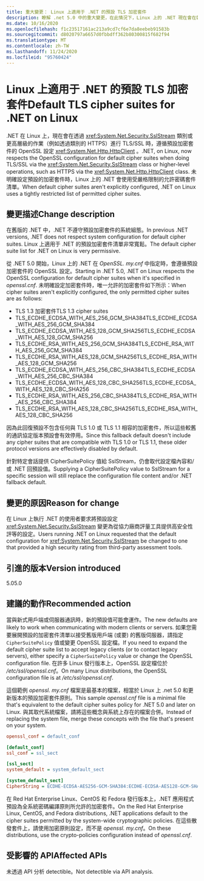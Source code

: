 ```yaml
---
title: 重大變更： Linux 上適用于 .NET 的預設 TLS 加密套件
description: 瞭解 .net 5.0 中的重大變更，在此情況下，Linux 上的 .NET 現在會在執行 TLS/SSL 時遵守預設加密套件的 OpenSSL 設定。
ms.date: 10/16/2020
ms.openlocfilehash: f1c23517161ac213a9cd7cf6e7da8eebeb91583b
ms.sourcegitcommit: d8020797a6657d0fbbdff362b80300815f682f94
ms.translationtype: MT
ms.contentlocale: zh-TW
ms.lasthandoff: 11/24/2020
ms.locfileid: "95760424"
---
```

# <a name="default-tls-cipher-suites-for-net-on-linux"></a><span data-ttu-id="695ed-103">Linux 上適用于 .NET 的預設 TLS 加密套件</span><span class="sxs-lookup"><span data-stu-id="695ed-103">Default TLS cipher suites for .NET on Linux</span></span>

<span data-ttu-id="695ed-104">.NET 在 Linux 上，現在會在透過 <xref:System.Net.Security.SslStream> 類別或更高層級的作業（例如透過類別的 HTTPS）進行 TLS/SSL 時，遵循預設加密套件的 OpenSSL 設定 <xref:System.Net.Http.HttpClient> 。</span><span class="sxs-lookup"><span data-stu-id="695ed-104">.NET, on Linux, now respects the OpenSSL configuration for default cipher suites when doing TLS/SSL via the <xref:System.Net.Security.SslStream> class or higher-level operations, such as HTTPS via the <xref:System.Net.Http.HttpClient> class.</span></span> <span data-ttu-id="695ed-105">未明確設定預設的加密套件時，Linux 上的 .NET 會使用受嚴格限制的允許密碼套件清單。</span><span class="sxs-lookup"><span data-stu-id="695ed-105">When default cipher suites aren't explicitly configured, .NET on Linux uses a tightly restricted list of permitted cipher suites.</span></span>

## <a name="change-description"></a><span data-ttu-id="695ed-106">變更描述</span><span class="sxs-lookup"><span data-stu-id="695ed-106">Change description</span></span>

<span data-ttu-id="695ed-107">在舊版的 .NET 中，.NET 不遵守預設加密套件的系統組態。</span><span class="sxs-lookup"><span data-stu-id="695ed-107">In previous .NET versions, .NET does not respect system configuration for default cipher suites.</span></span> <span data-ttu-id="695ed-108">Linux 上適用于 .NET 的預設加密套件清單非常寬鬆。</span><span class="sxs-lookup"><span data-stu-id="695ed-108">The default cipher suite list for .NET on Linux is very permissive.</span></span>

<span data-ttu-id="695ed-109">從 .NET 5.0 開始，Linux 上的 .NET 在 *OpenSSL. my.cnf* 中指定時，會遵循預設加密套件的 OpenSSL 設定。</span><span class="sxs-lookup"><span data-stu-id="695ed-109">Starting in .NET 5.0, .NET on Linux respects the OpenSSL configuration for default cipher suites when it's specified in *openssl.cnf*.</span></span> <span data-ttu-id="695ed-110">未明確設定加密套件時，唯一允許的加密套件如下所示：</span><span class="sxs-lookup"><span data-stu-id="695ed-110">When cipher suites aren't explicitly configured, the only permitted cipher suites are as follows:</span></span>

- <span data-ttu-id="695ed-111">TLS 1.3 加密套件</span><span class="sxs-lookup"><span data-stu-id="695ed-111">TLS 1.3 cipher suites</span></span>
- <span data-ttu-id="695ed-112">TLS_ECDHE_ECDSA_WITH_AES_256_GCM_SHA384</span><span class="sxs-lookup"><span data-stu-id="695ed-112">TLS_ECDHE_ECDSA_WITH_AES_256_GCM_SHA384</span></span>
- <span data-ttu-id="695ed-113">TLS_ECDHE_ECDSA_WITH_AES_128_GCM_SHA256</span><span class="sxs-lookup"><span data-stu-id="695ed-113">TLS_ECDHE_ECDSA_WITH_AES_128_GCM_SHA256</span></span>
- <span data-ttu-id="695ed-114">TLS_ECDHE_RSA_WITH_AES_256_GCM_SHA384</span><span class="sxs-lookup"><span data-stu-id="695ed-114">TLS_ECDHE_RSA_WITH_AES_256_GCM_SHA384</span></span>
- <span data-ttu-id="695ed-115">TLS_ECDHE_RSA_WITH_AES_128_GCM_SHA256</span><span class="sxs-lookup"><span data-stu-id="695ed-115">TLS_ECDHE_RSA_WITH_AES_128_GCM_SHA256</span></span>
- <span data-ttu-id="695ed-116">TLS_ECDHE_ECDSA_WITH_AES_256_CBC_SHA384</span><span class="sxs-lookup"><span data-stu-id="695ed-116">TLS_ECDHE_ECDSA_WITH_AES_256_CBC_SHA384</span></span>
- <span data-ttu-id="695ed-117">TLS_ECDHE_ECDSA_WITH_AES_128_CBC_SHA256</span><span class="sxs-lookup"><span data-stu-id="695ed-117">TLS_ECDHE_ECDSA_WITH_AES_128_CBC_SHA256</span></span>
- <span data-ttu-id="695ed-118">TLS_ECDHE_RSA_WITH_AES_256_CBC_SHA384</span><span class="sxs-lookup"><span data-stu-id="695ed-118">TLS_ECDHE_RSA_WITH_AES_256_CBC_SHA384</span></span>
- <span data-ttu-id="695ed-119">TLS_ECDHE_RSA_WITH_AES_128_CBC_SHA256</span><span class="sxs-lookup"><span data-stu-id="695ed-119">TLS_ECDHE_RSA_WITH_AES_128_CBC_SHA256</span></span>

<span data-ttu-id="695ed-120">因為此回復預設不包含任何與 TLS 1.0 或 TLS 1.1 相容的加密套件，所以這些較舊的通訊協定版本預設會有效停用。</span><span class="sxs-lookup"><span data-stu-id="695ed-120">Since this fallback default doesn't include any cipher suites that are compatible with TLS 1.0 or TLS 1.1, these older protocol versions are effectively disabled by default.</span></span>

<span data-ttu-id="695ed-121">針對特定會話提供 CipherSuitePolicy 值給 SslStream，仍會取代設定檔內容和/或 .NET 回預設值。</span><span class="sxs-lookup"><span data-stu-id="695ed-121">Supplying a CipherSuitePolicy value to SslStream for a specific session will still replace the configuration file content and/or .NET fallback default.</span></span>

## <a name="reason-for-change"></a><span data-ttu-id="695ed-122">變更的原因</span><span class="sxs-lookup"><span data-stu-id="695ed-122">Reason for change</span></span>

<span data-ttu-id="695ed-123">在 Linux 上執行 .NET 的使用者要求將預設設定 <xref:System.Net.Security.SslStream> 變更為從協力廠商評量工具提供高安全性評等的設定。</span><span class="sxs-lookup"><span data-stu-id="695ed-123">Users running .NET on Linux requested that the default configuration for <xref:System.Net.Security.SslStream> be changed to one that provided a high security rating from third-party assessment tools.</span></span>

## <a name="version-introduced"></a><span data-ttu-id="695ed-124">引進的版本</span><span class="sxs-lookup"><span data-stu-id="695ed-124">Version introduced</span></span>

<span data-ttu-id="695ed-125">5.0</span><span class="sxs-lookup"><span data-stu-id="695ed-125">5.0</span></span>

## <a name="recommended-action"></a><span data-ttu-id="695ed-126">建議的動作</span><span class="sxs-lookup"><span data-stu-id="695ed-126">Recommended action</span></span>

<span data-ttu-id="695ed-127">當與新式用戶端或伺服器通訊時，新的預設值可能會運作。</span><span class="sxs-lookup"><span data-stu-id="695ed-127">The new defaults are likely to work when communicating with modern clients or servers.</span></span> <span data-ttu-id="695ed-128">如果您需要展開預設的加密套件清單以接受舊版用戶端 (或要) 的舊版伺服器，請指定 `CipherSuitePolicy` 值或變更 OpenSSL 設定檔。</span><span class="sxs-lookup"><span data-stu-id="695ed-128">If you need to expand the default cipher suite list to accept legacy clients (or to contact legacy servers), either specify a `CipherSuitePolicy` value or change the OpenSSL configuration file.</span></span> <span data-ttu-id="695ed-129">在許多 Linux 發行版本上，OpenSSL 設定檔位於 */etc/ssl/openssl.cnf*。</span><span class="sxs-lookup"><span data-stu-id="695ed-129">On many Linux distributions, the OpenSSL configuration file is at */etc/ssl/openssl.cnf*.</span></span>

<span data-ttu-id="695ed-130">這個範例 *openssl. my.cnf* 檔案是最基本的檔案，相當於 Linux 上 .net 5.0 和更新版本的預設加密套件原則。</span><span class="sxs-lookup"><span data-stu-id="695ed-130">This sample *openssl.cnf* file is a minimal file that's equivalent to the default cipher suites policy for .NET 5.0 and later on Linux.</span></span> <span data-ttu-id="695ed-131">與其取代系統檔案，請將這些概念與系統上存在的檔案合併。</span><span class="sxs-lookup"><span data-stu-id="695ed-131">Instead of replacing the system file, merge these concepts with the file that's present on your system.</span></span>

```ini
openssl_conf = default_conf

[default_conf]
ssl_conf = ssl_sect

[ssl_sect]
system_default = system_default_sect

[system_default_sect]
CipherString = ECDHE-ECDSA-AES256-GCM-SHA384:ECDHE-ECDSA-AES128-GCM-SHA256:ECDHE-RSA-AES256-GCM-SHA384:ECDHE-RSA-AES128-GCM-SHA256:ECDHE-ECDSA-AES256-SHA384:ECDHE-ECDSA-AES128-SHA256:ECDHE-RSA-AES256-SHA384:ECDHE-RSA-AES128-SHA256
```

<span data-ttu-id="695ed-132">在 Red Hat Enterprise Linux、CentOS 和 Fedora 發行版本上，.NET 應用程式預設為全系統密碼編譯原則所允許的加密套件。</span><span class="sxs-lookup"><span data-stu-id="695ed-132">On the Red Hat Enterprise Linux, CentOS, and Fedora distributions, .NET applications default to the cipher suites permitted by the system-wide cryptographic policies.</span></span> <span data-ttu-id="695ed-133">在這些散發套件上，請使用加密原則設定，而不是 *openssl. my.cnf*。</span><span class="sxs-lookup"><span data-stu-id="695ed-133">On these distributions, use the crypto-policies configuration instead of *openssl.cnf*.</span></span>

## <a name="affected-apis"></a><span data-ttu-id="695ed-134">受影響的 API</span><span class="sxs-lookup"><span data-stu-id="695ed-134">Affected APIs</span></span>

<span data-ttu-id="695ed-135">未透過 API 分析 detectible。</span><span class="sxs-lookup"><span data-stu-id="695ed-135">Not detectible via API analysis.</span></span>

<!--

### Affected APIs

- Not detectible via API analysis.

### Category

- Cryptography
- Security

-->
